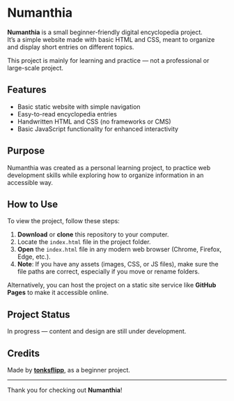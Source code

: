 
# Numanthia

**Numanthia** is a small beginner-friendly digital encyclopedia project.  
It’s a simple website made with basic HTML and CSS, meant to organize and display short entries on different topics.

This project is mainly for learning and practice — not a professional or large-scale project.

## Features

- Basic static website with simple navigation
- Easy-to-read encyclopedia entries
- Handwritten HTML and CSS (no frameworks or CMS)
- Basic JavaScript functionality for enhanced interactivity

## Purpose

Numanthia was created as a personal learning project, to practice web development skills while exploring how to organize information in an accessible way.

## How to Use

To view the project, follow these steps:

1. **Download** or **clone** this repository to your computer.
2. Locate the `index.html` file in the project folder.
3. **Open** the `index.html` file in any modern web browser (Chrome, Firefox, Edge, etc.).
4. **Note**: If you have any assets (images, CSS, or JS files), make sure the file paths are correct, especially if you move or rename folders.

Alternatively, you can host the project on a static site service like **GitHub Pages** to make it accessible online.

## Project Status

In progress — content and design are still under development.

## Credits

Made by [**tonksflipp**](https://github.com/tonksflipp), as a beginner project.

---

Thank you for checking out **Numanthia**!
